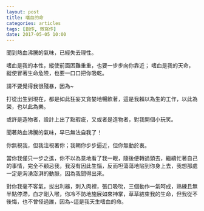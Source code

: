 ```yaml
---
layout: post
title: 嗜血的命
categories: articles
tags: [創作, 微寫作]
date: 2017-05-05 10:00
---
```


聞到熱血沸騰的氣味，已經失去理性。

嗜血是我的本性，縱使前面困難重重，也要一步步向你靠近；
嗜血是我的天命，縱使冒著生命危險，也要一口口把你吸乾。

請不要覺得我很殘暴，因為~
<!-- more -->

打從出生到現在，都是如此狂妄又貪婪地暢飲著，這是我賴以為生的工作，以此為榮，也以此為樂。

或許是造物者，設計上出了點瑕疵，又或者是造物者，對我開個小玩笑。

聞著熱血沸騰的氣味，早已無法自我了！

你無視我，但我注視著你；我朝你步步逼近，但你無動於衷。

當你我僅只一步之遙，你不以為意地看了我一眼，隨後便轉過頭去，繼續忙著自己的事情，完全不顧忌我，我沒有因此生惱，反而坦蕩蕩地貼到你身上去，我想那處一定是洶湧澎湃的動脈，因為我聞得出來。

對你我毫不客氣，拔出利器，刺入肉裡，張口吸吮，三個動作一氣呵成，熟練且無半點停滯，血才剛入喉，你冷不防地施展如來神掌，草草結束我的生命，但我從不後悔，也不曾怪過誰，因為~這是我天生嗜血的命。